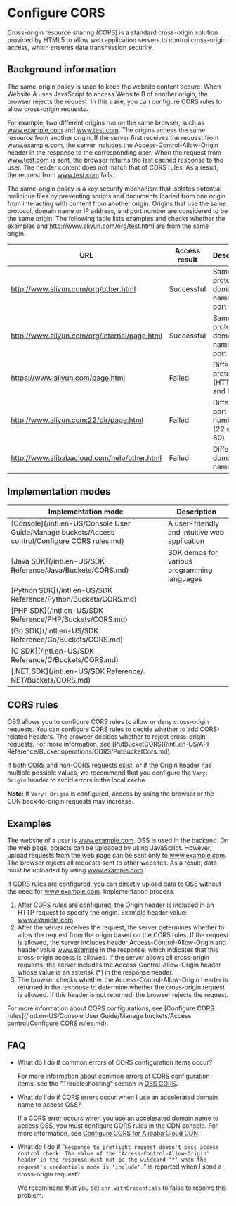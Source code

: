 # Configure CORS

Cross-origin resource sharing \(CORS\) is a standard cross-origin solution provided by HTML5 to allow web application servers to control cross-origin access, which ensures data transmission security.

## Background information

The same-origin policy is used to keep the website content secure. When Website A uses JavaScript to access Website B of another origin, the browser rejects the request. In this case, you can configure CORS rules to allow cross-origin requests.

For example, two different origins run on the same browser, such as www.example.com and www.test.com. The origins access the same resource from another origin. If the server first receives the request from www.example.com, the server includes the Access-Control-Allow-Origin header in the response to the corresponding user. When the request from www.test.com is sent, the browser returns the last cached response to the user. The header content does not match that of CORS rules. As a result, the request from www.test.com fails.

The same-origin policy is a key security mechanism that isolates potential malicious files by preventing scripts and documents loaded from one origin from interacting with content from another origin. Origins that use the same protocol, domain name or IP address, and port number are considered to be the same origin. The following table lists examples and checks whether the examples and http://www.aliyun.com/org/test.html are from the same origin.

|URL|Access result|Description|
|---|-------------|-----------|
|http://www.aliyun.com/org/other.html|Successful|Same protocol, domain name, and port|
|http://www.aliyun.com/org/internal/page.html|Successful|Same protocol, domain name, and port|
|https://www.aliyun.com/page.html|Failed|Different protocols \(HTTPS and HTTP\)|
|http://www.aliyun.com:22/dir/page.html|Failed|Different port numbers \(22 and 80\)|
|http://www.alibabacloud.com/help/other.html|Failed|Different domain names|

## Implementation modes

|Implementation mode|Description|
|-------------------|-----------|
|[Console](/intl.en-US/Console User Guide/Manage buckets/Access control/Configure CORS rules.md)|A user-friendly and intuitive web application|
|[Java SDK](/intl.en-US/SDK Reference/Java/Buckets/CORS.md)|SDK demos for various programming languages|
|[Python SDK](/intl.en-US/SDK Reference/Python/Buckets/CORS.md)|
|[PHP SDK](/intl.en-US/SDK Reference/PHP/Buckets/CORS.md)|
|[Go SDK](/intl.en-US/SDK Reference/Go/Buckets/CORS.md)|
|[C SDK](/intl.en-US/SDK Reference/C/Buckets/CORS.md)|
|[.NET SDK](/intl.en-US/SDK Reference/. NET/Buckets/CORS.md)|

## CORS rules

OSS allows you to configure CORS rules to allow or deny cross-origin requests. You can configure CORS rules to decide whether to add CORS-related headers. The browser decides whether to reject cross-origin requests. For more information, see [PutBucketCORS](/intl.en-US/API Reference/Bucket operations/CORS/PutBucketCors.md).

If both CORS and non-CORS requests exist, or if the Origin header has multiple possible values, we recommend that you configure the `Vary: Origin` header to avoid errors in the local cache.

**Note:** If `Vary: Origin` is configured, access by using the browser or the CDN back-to-origin requests may increase.

## Examples

The website of a user is www.example.com. OSS is used in the backend. On the web page, objects can be uploaded by using JavaScript. However, upload requests from the web page can be sent only to www.example.com. The browser rejects all requests sent to other websites. As a result, data must be uploaded by using www.example.com.

If CORS rules are configured, you can directly upload data to OSS without the need for www.example.com. Implementation process:

1.  After CORS rules are configured, the Origin header is included in an HTTP request to specify the origin. Example header value: www.example.com.
2.  After the server receives the request, the server determines whether to allow the request from the origin based on the CORS rules. If the request is allowed, the server includes header Access-Control-Allow-Origin and header value www.example in the response, which indicates that this cross-origin access is allowed. If the server allows all cross-origin requests, the server includes the Access-Control-Allow-Origin header whose value is an asterisk \(\*\) in the response header.
3.  The browser checks whether the Access-Control-Allow-Origin header is returned in the response to determine whether the cross-origin request is allowed. If this header is not returned, the browser rejects the request.

For more information about CORS configurations, see [Configure CORS rules](/intl.en-US/Console User Guide/Manage buckets/Access control/Configure CORS rules.md).

## FAQ

-   What do I do if common errors of CORS configuration items occur?

    For more information about common errors of CORS configuration items, see the "Troubleshooting" section in [OSS CORS]().

-   What do I do if CORS errors occur when I use an accelerated domain name to access OSS?

    If a CORS error occurs when you use an accelerated domain name to access OSS, you must configure CORS rules in the CDN console. For more information, see [Configure CORS for Alibaba Cloud CDN](https://www.alibabacloud.com/help/zh/faq-detail/40183.htm).

-   What do I do if "`Response to preflight request doesn't pass access control check: The value of the 'Access-Control-Allow-Origin' header in the response must not be the wildcard '*' when the request's credentials mode is 'include'.`" is reported when I send a cross-origin request?

    We recommend that you set `xhr.withCredentials` to false to resolve this problem.


